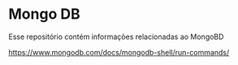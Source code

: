 # Mongo DB

Esse repositório contém informações relacionadas ao MongoBD

https://www.mongodb.com/docs/mongodb-shell/run-commands/
